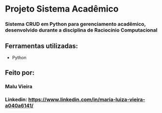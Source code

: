 # Projeto Sistema Acadêmico

### Sistema CRUD em Python para gerenciamento acadêmico, desenvolvido durante a disciplina de Raciocínio Computacional

## Ferramentas utilizadas:

* Python

## Feito por:

### Malu Vieira

### Linkedin: https://www.linkedin.com/in/maria-luiza-vieira-a040a6141/
